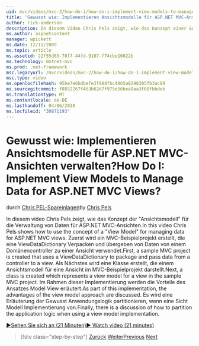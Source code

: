 ```yaml
---
uid: mvc/videos/mvc-2/how-do-i/how-do-i-implement-view-models-to-manage-data-for-aspnet-mvc-views
title: 'Gewusst wie: Implementieren Ansichtsmodelle für ASP.NET MVC-Ansichten verwalten? | Microsoft-Dokumentation'
author: rick-anderson
description: In diesem Video Chris Pels zeigt, wie das Konzept einer &quot;Ansichtsmodell&quot; zum Verwalten von Daten für ASP.NET MVC-Ansichten. Zuerst wird ein MVC-Beispielprojekt Anmelde...
ms.author: aspnetcontent
manager: wpickett
ms.date: 12/11/2009
ms.topic: article
ms.assetid: 22f55d63-78f7-44fd-9107-f74cbe16022b
ms.technology: dotnet-mvc
ms.prod: .net-framework
msc.legacyurl: /mvc/videos/mvc-2/how-do-i/how-do-i-implement-view-models-to-manage-data-for-aspnet-mvc-views
msc.type: video
ms.openlocfilehash: 95be7e6bdbefe3f988fbc4065a8298395fb3ac89
ms.sourcegitcommit: f8852267f463b62d7f975e56bea9aa3f68fbbdeb
ms.translationtype: MT
ms.contentlocale: de-DE
ms.lasthandoff: 04/06/2018
ms.locfileid: "30871193"
---
```

<a name="how-do-i-implement-view--models-to-manage-data-for-aspnet-mvc-views"></a><span data-ttu-id="2cc4c-105">Gewusst wie: Implementieren Ansichtsmodelle für ASP.NET MVC-Ansichten verwalten?</span><span class="sxs-lookup"><span data-stu-id="2cc4c-105">How Do I: Implement View  Models to Manage Data for ASP.NET MVC Views?</span></span>
====================
<span data-ttu-id="2cc4c-106">durch [Chris PEL-Spareinlagen](https://twitter.com/chrispels)</span><span class="sxs-lookup"><span data-stu-id="2cc4c-106">by [Chris Pels](https://twitter.com/chrispels)</span></span>

<span data-ttu-id="2cc4c-107">In diesem video Chris Pels zeigt, wie das Konzept der "Ansichtsmodell" für die Verwaltung von Daten für ASP.NET MVC-Ansichten.</span><span class="sxs-lookup"><span data-stu-id="2cc4c-107">In this video Chris Pels shows how to use the concept of a "View Model" for managing data for ASP.NET MVC views.</span></span> <span data-ttu-id="2cc4c-108">Zuerst wird ein MVC-Beispielprojekt erstellt, die eine ViewDataDictionary Verpacken und übergeben von Daten von einem Domänencontroller zu einer Ansicht verwendet.</span><span class="sxs-lookup"><span data-stu-id="2cc4c-108">First, a sample MVC project is created that uses a ViewDataDictionary to package and pass data from a controller to a view.</span></span> <span data-ttu-id="2cc4c-109">Als Nächstes wird eine Klasse erstellt, die einem Ansichtsmodell für eine Ansicht im MVC-Beispielprojekt darstellt.</span><span class="sxs-lookup"><span data-stu-id="2cc4c-109">Next, a class is created which represents a view model for a view in the sample MVC project.</span></span> <span data-ttu-id="2cc4c-110">Im Rahmen dieser Implementierung werden die Vorteile des Ansatzes Model View erläutert.</span><span class="sxs-lookup"><span data-stu-id="2cc4c-110">As part of this implementation, the advantages of the view model approach are discussed.</span></span> <span data-ttu-id="2cc4c-111">Es wird eine Erläuterung der Gewusst Anwendungslogik partitionieren, wenn eine Sicht Modell Implementierung von.</span><span class="sxs-lookup"><span data-stu-id="2cc4c-111">Finally, there is a discussion of how to partition the application logic when using a view model implementation.</span></span>

[<span data-ttu-id="2cc4c-112">&#9654;Sehen Sie sich an (21 Minuten)</span><span class="sxs-lookup"><span data-stu-id="2cc4c-112">&#9654; Watch video (21 minutes)</span></span>](https://channel9.msdn.com/Blogs/ASP-NET-Site-Videos/how-do-i-implement-view-models-to-manage-data-for-aspnet-mvc-views)

> [!div class="step-by-step"]
> <span data-ttu-id="2cc4c-113">[Zurück](how-do-i-work-with-data-in-aspnet-mvc-partial-views.md)
> [Weiter](how-do-i-create-a-custom-html-helper-for-an-mvc-application.md)</span><span class="sxs-lookup"><span data-stu-id="2cc4c-113">[Previous](how-do-i-work-with-data-in-aspnet-mvc-partial-views.md)
[Next](how-do-i-create-a-custom-html-helper-for-an-mvc-application.md)</span></span>
